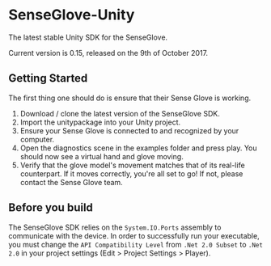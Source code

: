 # SenseGlove-Unity
The latest stable Unity SDK for the SenseGlove.

Current version is 0.15, released on the 9th of October 2017.

## Getting Started
The first thing one should do is ensure that their Sense Glove is working.

1.	Download / clone the latest version of the SenseGlove SDK.
2.	Import the unitypackage into your Unity project.
3.	Ensure your Sense Glove is connected to and recognized by your computer.
4.	Open the diagnostics scene in the examples folder and press play. You should now see a virtual hand and glove moving.
5.  Verify that the glove model's movement matches that of its real-life counterpart. If it moves correctly, you're all set to go! If not, please contact the Sense Glove team.

## Before you build

The SenseGlove SDK relies on the `System.IO.Ports` assembly to communicate with the device. In order to successfully run your executable, you must change the `API Compatibility Level` from `.Net 2.0 Subset` to `.Net 2.0` in your project settings (Edit > Project Settings > Player).
